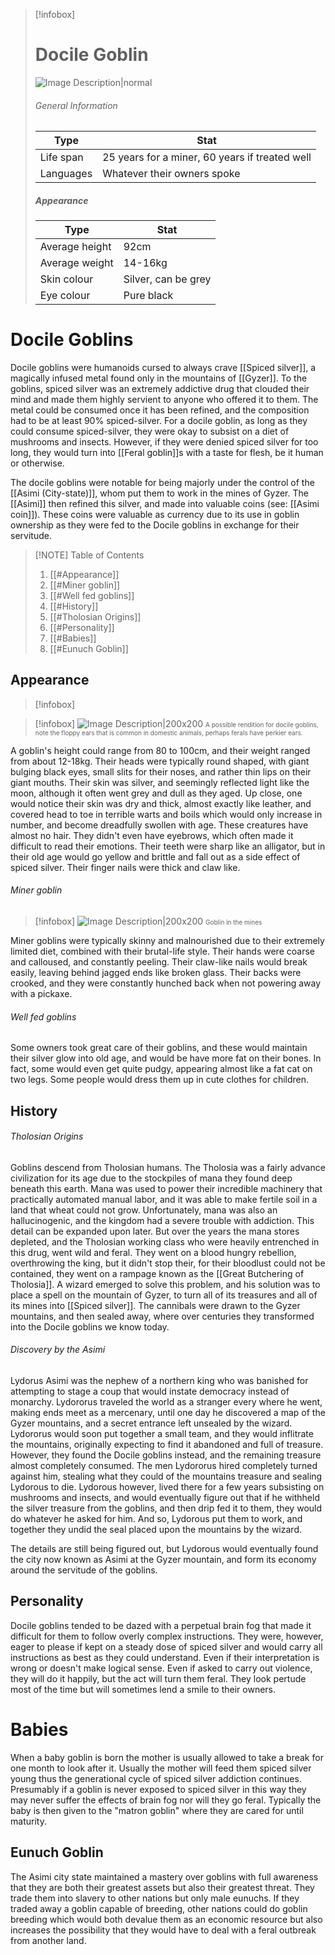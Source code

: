 >[!infobox]
> # Docile Goblin
> ![Image Description|normal](https://media.discordapp.net/attachments/1101762133978529898/1223542742311768174/file-GEXNRzjyx6mwwxnY2p1zn12x.png?ex=661a3bfa&is=6607c6fa&hm=b90f4205e3bc46fa8da10cc0e72b27e29b94db6ee08d243ef5e610dbf2da94eb&=&format=webp&quality=lossless&width=350&height=350)
> ###### General Information
> | Type |  Stat |
> | ---- | ---- |
> | Life span | 25 years for a miner, 60 years if treated well  |
> | Languages | Whatever their owners spoke |
> 
> ##### Appearance
> | Type | Stat |
> | ---- | ---- |
> | Average height | 92cm |
> | Average weight | 14-16kg |
> | Skin colour | Silver, can be grey |
> | Eye colour | Pure black |
# Docile Goblins


Docile goblins were humanoids cursed to always crave [[Spiced silver]], a magically infused metal found only in the mountains of [[Gyzer]]. To the goblins, spiced silver was an extremely addictive drug that clouded their mind and made them highly servient to anyone who offered it to them. The metal could be consumed once it has been refined, and the composition had to be at least 90% spiced-silver. For a docile goblin, as long as they could consume spiced-silver, they were okay to subsist on a diet of mushrooms and insects. However, if they were denied spiced silver for too long, they would turn into [[Feral goblin]]s with a taste for flesh, be it human or otherwise. 

The docile goblins were notable for being majorly under the control of the [[Asimi (City-state)]], whom put them to work in the mines of Gyzer. The [[Asimi]] then refined this silver, and made into valuable coins (see: [[Asimi coin]]). These coins were valuable as currency due to its use in goblin ownership as they were fed to the Docile goblins in exchange for their servitude. 

> [!NOTE] Table of Contents
> 1. [[#Appearance]]
> 	1. [[#Miner goblin]]
> 	2. [[#Well fed goblins]]
> 2. [[#History]]
> 	1. [[#Tholosian Origins]]
> 3. [[#Personality]]
> 4. [[#Babies]]
> 5. [[#Eunuch Goblin]]


## Appearance

>[!infobox]

>[!infobox]
>![Image Description|200x200](https://media.discordapp.net/attachments/1101762133978529898/1223530805704396910/file-X9obwSrQIKTAWkEcpwjaMgEM.png?ex=661a30dc&is=6607bbdc&hm=b05f33afbe29a610f9cf0be85b2bf133fbd81a0b56e7ca0109599fe5638ab6b2&=&format=webp&quality=lossless&width=905&height=905)
><font size=1>A possible rendition for docile goblins, note the floppy ears that is common in domestic animals, perhaps ferals have perkier ears. </font>

A goblin's height could  range from 80 to 100cm, and their weight ranged from about 12-18kg. Their heads were typically round shaped, with giant bulging black eyes, small slits for their noses, and rather thin lips on their giant mouths. Their skin was silver, and seemingly reflected light like the moon, although it often went grey and dull as they aged. Up close, one would notice their skin was dry and thick, almost exactly like leather, and covered head to toe in terrible warts and boils which would only increase in number, and become dreadfully swollen with age. These creatures have almost no hair. They didn't even have eyebrows, which often made it difficult to read their emotions. Their teeth were sharp like an alligator, but in their old age would go yellow and brittle and fall out as a side effect of spiced silver. Their finger nails were thick and claw like. 



###### Miner goblin

>[!infobox]
>![Image Description|200x200](https://media.discordapp.net/attachments/1101762133978529898/1223543127596466176/file-NuDRaxJIm1Qccm0VjnoiHk46.png?ex=661a3c55&is=6607c755&hm=938750bbf580dacb8fbbbba5e9637dc39540e7bdd1e12da127b5463f49bb02aa&=&format=webp&quality=lossless&width=905&height=905)
><font size=1>Goblin in the mines</font>

Miner goblins were typically  skinny and malnourished due to their extremely limited diet, combined with their brutal-life style. Their hands were coarse and calloused, and constantly peeling. Their claw-like nails would break easily, leaving behind jagged ends like broken glass. Their backs were crooked, and they were constantly hunched back when not powering away with a pickaxe. 


###### Well fed goblins
Some owners took great care of their goblins, and these would maintain their silver glow into old age, and would be have more fat on their bones. In fact, some would even get quite pudgy, appearing almost like a fat cat on two legs. Some people would dress them up in cute clothes for children. 


## History

###### Tholosian Origins

Goblins descend from Tholosian humans. The Tholosia was a fairly advance civilization for its age due to the stockpiles of mana they found deep beneath this earth. Mana was used to power their incredible machinery that practically automated manual labor, and it was able to make fertile soil in a land that wheat could not grow. Unfortunately, mana was also an hallucinogenic, and the kingdom had a severe trouble with addiction. This detail can be expanded upon later. But over the years the mana stores depleted, and the Tholosian working class who were heavily entrenched in this drug, went wild and feral. They went on a blood hungry rebellion, overthrowing the king, but it didn't stop their, for their bloodlust could not be contained, they went on a rampage known as the [[Great Butchering of Tholosia]]. A wizard emerged to solve this problem, and his solution was to place a spell on the mountain of Gyzer, to turn all of its treasures and all of its mines into [[Spiced silver]]. The cannibals were drawn to the Gyzer mountains, and then sealed away, where over centuries they transformed into the Docile goblins we know today. 

###### Discovery by the Asimi

Lydorus Asimi was the nephew of a northern king who was banished for attempting to stage a coup that would instate democracy instead of monarchy. Lydororus traveled the world as a stranger every where he went, making ends meet as a mercenary, until one day he discovered a map of the Gyzer mountains, and a secret entrance left unsealed by the wizard. Lydororus would soon put together a small team, and they would inflitrate the mountains, originally expecting to find it abandoned and full of treasure. However, they found the Docile goblins instead, and the remaining treasure almost completely consumed. The men Lydororus hired completely turned against him, stealing what they could of the mountains treasure and sealing Lydorous to die. Lydorous however, lived there for a few years subsisting on mushrooms and insects, and would eventually figure out that if he withheld the silver treasure from the goblins, and then drip fed it to them, they would do whatever he asked for him. And so, Lydorous put them to work, and together they undid the seal placed upon the mountains by the wizard. 

The details are still being figured out, but Lydorous would eventually found the city now known as Asimi at the Gyzer mountain, and form its economy around the servitude of the goblins.

## Personality 

Docile goblins tended to be dazed with a perpetual brain fog that made it difficult for them to follow overly complex instructions. They were, however, eager to please if kept on a steady dose of spiced silver and would carry all instructions as best as they could understand. Even if their interpretation is wrong or doesn't make logical sense. Even if asked to carry out violence, they will do it happily, but the act will turn them feral. They look pertude most of the time but will sometimes lend a smile to their owners. 

# Babies

When a baby goblin is born the mother is usually allowed to take a break for one month to look after it. Usually the mother will feed them spiced silver young thus the generational cycle of spiced silver addiction continues. Presumably if a goblin is never exposed to spiced silver in this way they may never suffer the effects of brain fog nor will they go feral. Typically the baby is then given to the "matron goblin" where they are cared for until maturity.

## Eunuch Goblin

The Asimi city state maintained a mastery over goblins with full awareness that they are both their greatest assets but also their greatest threat. They trade them into slavery to other nations but only male eunuchs. If they traded away a goblin capable of breeding, other nations could do goblin breeding which would both devalue them as an economic resource but also increases the possibility that they would have to deal with a feral outbreak from another land. 